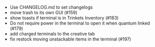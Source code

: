 - Use CHANGELOG.md to set changelogs
- move trash to its own GUI (#159)
- show toasts if terminal is in Trinkets Inventory (#183)
- Do not require power in the terminal to open it when quantum linked (#179)
- add charged terminals to the creative tab
- fix restock moving unstackable items in the terminal (#197)  